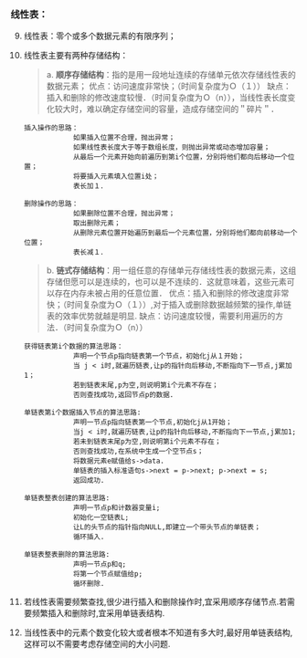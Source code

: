 
### 线性表：

9. 线性表：零个或多个数据元素的有限序列；
    
10. 线性表主要有两种存储结构：
    > a. **顺序存储结构**：指的是用一段地址连续的存储单元依次存储线性表的数据元素；
        优点：访问速度非常快；（时间复杂度为Ｏ（１））
        缺点：插入和删除的修改速度较慢．（时间复杂度为Ｏ（n）），当线性表长度变化较大时，难以确定存储空间的容量，造成存储空间的＂碎片＂．

        插入操作的思路：
                    如果插入位置不合理，抛出异常；
                    如果线性表长度大于等于数组长度，则抛出异常或动态增加容量；
                    从最后一个元素开始向前遍历到第i个位置，分别将他们都向后移动一个位置；
                    将要插入元素填入位置i处；
                    表长加１．

        删除操作的思路：
                    如果删除位置不合理，抛出异常；
                    取出删除元素；
                    从删除元素位置开始遍历到最后一个元素位置，分别将他们都向前移动一个位置；
                    表长减１．
    
    > b. **链式存储结构**：用一组任意的存储单元存储线性表的数据元素，这组存储但愿可以是连续的，也可以是不连续的．这就意味着，这些元素可以存在内存未被占用的任意位置．
        优点：插入和删除的修改速度非常快；（时间复杂度为Ｏ（１））,对于插入或删除数据越频繁的操作,单链表的效率优势就越是明显.
        缺点：访问速度较慢，需要利用遍历的方法．（时间复杂度为Ｏ（n））

        获得链表第i个数据的算法思路：
                    声明一个节点p指向链表第一个节点，初始化j从１开始；
                    当 j < i时,就遍历链表,让p的指针向后移动,不断指向下一节点,j累加1；
                    若到链表末尾,p为空,则说明第i个元素不存在；
                    否则查找成功,返回节点p的数据.
                    
        单链表第i个数据插入节点的算法思路:
                    声明一节点p指向链表第一个节点,初始化j从1开始；
                    当j < i时,就遍历链表,让p的指针向后移动,不断指向下一节点,j累加1;
                    若未到链表末尾p为空,则说明第i个元素不存在；
                    否则查找成功,在系统中生成一个空节点s；
                    将数据元素e赋值给s->data.
                    单链表的插入标准语句s->next = p->next; p->next = s;
                    返回成功.

        单链表整表创建的算法思路:
                    声明一节点p和计数器变量i;
                    初始化一空链表L;
                    让L的头节点的指针指向NULL,即建立一个带头节点的单链表；
                    循环插入.

        单链表整表删除的算法思路:
                    声明一节点p和q;
                    将第一个节点赋值给p;
                    循环删除.

11. 若线性表需要频繁查找,很少进行插入和删除操作时,宜采用顺序存储节点.若需要频繁插入和删除时,宜采用单链表结构.

12. 当线性表中的元素个数变化较大或者根本不知道有多大时,最好用单链表结构,这样可以不需要考虑存储空间的大小问题.
